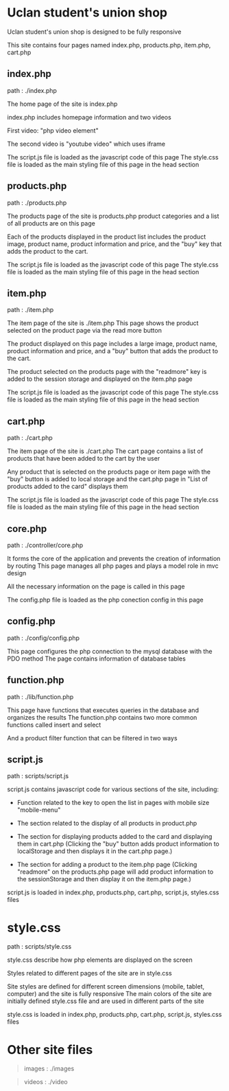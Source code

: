 # Uclan student's union shop

Uclan student's union shop is designed to be fully responsive

This site contains four pages named index.php, products.php, item.php, cart.php

## index.php

path : ./index.php

The home page of the site is index.php

index.php includes homepage information and two videos

First video: "php video element"

The second video is "youtube video" which uses iframe

The script.js file is loaded as the javascript code of this page
The style.css file is loaded as the main styling file of this page in the head section

## products.php

path : ./products.php

The products page of the site is products.php
product categories and a list of all products are on this page

Each of the products displayed in the product list includes the product image, product name, product information and price, and the "buy" key that adds the product to the cart.

The script.js file is loaded as the javascript code of this page
The style.css file is loaded as the main styling file of this page in the head section

## item.php

path : ./item.php

The item page of the site is ./item.php
This page shows the product selected on the product page via the read more button

The product displayed on this page includes a large image, product name, product information and price, and a "buy" button that adds the product to the cart.

The product selected on the products page with the "readmore" key is added to the session storage and displayed on the item.php page

The script.js file is loaded as the javascript code of this page
The style.css file is loaded as the main styling file of this page in the head section

## cart.php

path : ./cart.php

The item page of the site is ./cart.php
The cart page contains a list of products that have been added to the cart by the user

Any product that is selected on the products page or item page with the "buy" button is added to local storage and the cart.php page in
"List of products added to the card" displays them

The script.js file is loaded as the javascript code of this page
The style.css file is loaded as the main styling file of this page in the head section

## core.php

path : ./controller/core.php

It forms the core of the application and prevents the creation of information by routing
This page manages all php pages and plays a model role in mvc design

All the necessary information on the page is called in this page

The config.php file is loaded as the php conection config in this page

## config.php

path : ./config/config.php

This page configures the php connection to the mysql database with the PDO method
The page contains information of database tables

## function.php

path : ./lib/function.php

This page have functions that executes queries in the database and organizes the results
The function.php contains two more common functions called insert and select

And a product filter function that can be filtered in two ways

## script.js

path : scripts/script.js

script.js contains javascript code for various sections of the site, including:

- Function related to the key to open the list in pages with mobile size "mobile-menu"

- The section related to the display of all products in product.php

- The section for displaying products added to the card and displaying them in cart.php
  (Clicking the "buy" button adds product information to localStorage and then displays it in the cart.php page.)

- The section for adding a product to the item.php page
  (Clicking "readmore" on the products.php page will add product information to the sessionStorage and then display it on the item.php page.)

script.js is loaded in index.php, products.php, cart.php, script.js, styles.css files

# style.css

path : scripts/style.css

style.css describe how php elements are displayed on the screen

Styles related to different pages of the site are in style.css

Site styles are defined for different screen dimensions (mobile, tablet, computer) and the site is fully responsive
The main colors of the site are initially defined style.css file and are used in different parts of the site

style.css is loaded in index.php, products.php, cart.php, script.js, styles.css files

# Other site files

> images : ./images

> videos : ./video
